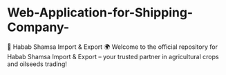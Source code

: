 # Web-Application-for-Shipping-Company-
🌾 Habab Shamsa Import &amp; Export 🌍 Welcome to the official repository for Habab Shamsa Import &amp; Export – your trusted partner in agricultural crops and oilseeds trading!
